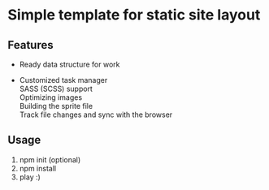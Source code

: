 # Simple template for static site layout

## Features

+ Ready data structure for work

+ Customized task manager 
<br/>SASS (SCSS) support
<br/>Optimizing images
<br/>Building the sprite file
<br/>Track file changes and sync with the browser

## Usage

1. npm init (optional)
2. npm install
3. play :)
